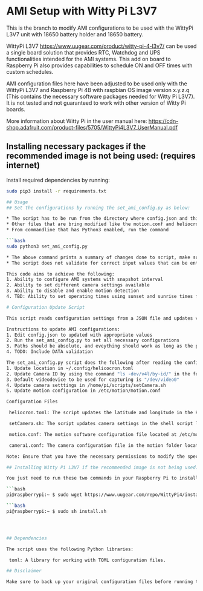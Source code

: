 # AMI Setup with Witty Pi L3V7 
This is the branch to modify AMI configurations to be used with the WittyPi L3V7 unit with 18650 battery holder and 18650 battery. 

WittyPi L3V7 https://www.uugear.com/product/witty-pi-4-l3v7/ can be used a single board solution that provides RTC, Watchdog and UPS functionalities intended for the AMI systems. This add on board to Raspberry Pi also provides capabilities to  schedule ON and OFF times with custom schedules.

AMI configuration files here have been adjusted to be used only with the WittyPi L3V7 and Raspberry Pi 4B with raspbian OS image version x.y.z.q (This contains the necessary software packages needed for Witty Pi L3V7). It is not tested and not guaranteed to work with other version of Witty Pi boards.

More information about Witty Pi in the user manual here: https://cdn-shop.adafruit.com/product-files/5705/WittyPi4L3V7_UserManual.pdf 




## Installing necessary packages if the recommended image is not being used: (requires internet)

Install required dependencies by running:

   ```bash
   sudo pip3 install -r requirements.txt

## Usage  
## Set the configurations by running the set_ami_config.py as below:

* The script has to be run from the directory where config.json and this file are located
* Other files that are bring modified like the motion.conf and heliocron.toml must be present in respective paths
* From commandline that has Python3 enabled, run the command

   ```bash
   sudo python3 set_ami_config.py

* The above command prints a summary of changes done to script, make sure the changes intended are reflected correctly. 
* The script does not validate for correct input values that can be entered atleast not at this point 

This code aims to achieve the following:
1. Ability to configure AMI systems with snapshot interval
2. Ability to set different camera settings available 
3. Ability to disable and enable motion detection 
4. TBD: Ability to set operating times using sunset and sunrise times from a given location 

# Configuration Update Script

This script reads configuration settings from a JSON file and updates various configuration files accordingly.

Instructions to update AMI configurations:
1. Edit config.json to updated with appropriate values
2. Run the set_ami_config.py to set all necessary configurations 
3. Paths should be absolute, and eveything should work as long as the paths and values entered are correct
4. TODO: Include DATA validation 

The set_ami_config.py script does the following after reading the config.json file:
1. Update location in ~/.config/helicocron.toml
2. Update Camera ID by using the command "ls -dev/v4l/by-id/" in the following files and camera1.conf
3. Default videodevice to be used for capturing is "/dev/video0"
4. Update camera setttings in /home/pi/scripts/setCamera.sh 
5. Update motion configuration in /etc/motion/motion.conf

Configuration Files

    heliocron.toml: The script updates the latitude and longitude in the Heliocron TOML configuration file located at ~/.config/heliocron.toml.

    setCamera.sh: The script updates camera settings in the shell script located at /home/pi/scripts/setCamera.sh.

    motion.conf: The motion software configuration file located at /etc/motion/motion.conf is updated with motion-related settings.

    camera1.conf: The camera configuration file in the motion folder located at /etc/motion/camera1.conf is updated.

Note: Ensure that you have the necessary permissions to modify the specified configuration files. Running scripts as sudo ensures that there will be no failures due to previlege settings 

## Installing Witty Pi L3V7 if the recommended image is not being used: (requires internet)

   You just need to run these two commands in your Raspberry Pi to install Witty Pi 4 L3V7’s software:
   
   ```bash
   pi@raspberrypi:~ $ sudo wget https://www.uugear.com/repo/WittyPi4/install.sh

   ```bash
   pi@raspberrypi:~ $ sudo sh install.sh




## Dependencies

The script uses the following Python libraries:

    toml: A library for working with TOML configuration files.

## Disclaimer

Make sure to back up your original configuration files before running this script to avoid any unintended changes.
